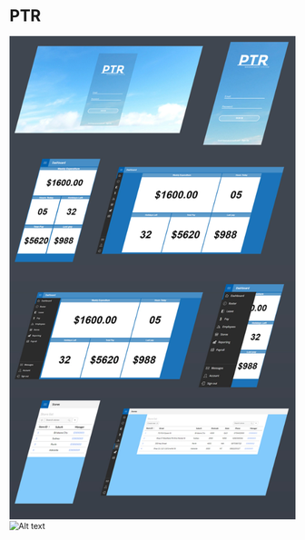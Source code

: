 # PTR

![Alt text](/git-assests/wall-1.jpg?raw=true "Showcase")
![Alt text](/git-assests/demo.gif?raw=true "Demo")